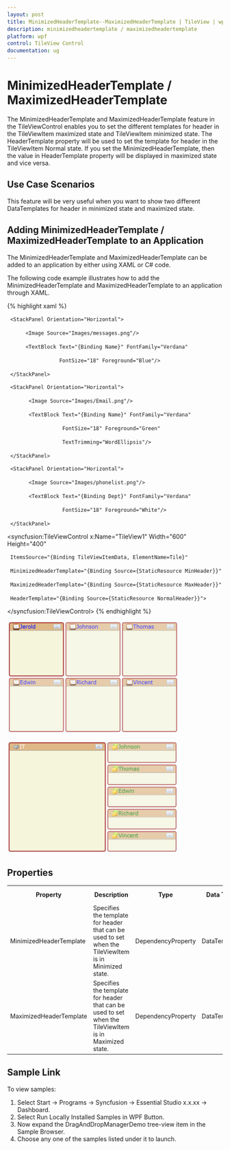 ```yaml
---
layout: post
title: MinimizedHeaderTemplate--MaximizedHeaderTemplate | TileView | wpf | Syncfusion
description: minimizedheadertemplate / maximizedheadertemplate
platform: wpf
control: TileView Control
documentation: ug
---
```


# MinimizedHeaderTemplate / MaximizedHeaderTemplate

The MinimizedHeaderTemplate and MaximizedHeaderTemplate feature in the TileViewControl enables you to set the different templates for header in the TileViewItem maximized state and TileViewItem minimized state. The HeaderTemplate property will be used to set the template for header in the TileViewItem Normal state. If you set the MinimizedHeaderTemplate, then the value in HeaderTemplate property will be displayed in maximized state and vice versa.

## Use Case Scenarios

This feature will be very useful when you want to show two different DataTemplates for header in minimized state and maximized state.

## Adding MinimizedHeaderTemplate / MaximizedHeaderTemplate to an Application 

The MinimizedHeaderTemplate and MaximizedHeaderTemplate can be added to an application by either using XAML or C# code.

The following code example illustrates how to add the MinimizedHeaderTemplate and MaximizedHeaderTemplate to an application through XAML.


{% highlight xaml %}



<DataTemplate x:Name="NormalHeader">

     <StackPanel Orientation="Horizontal">

          <Image Source="Images/messages.png"/>

          <TextBlock Text="{Binding Name}" FontFamily="Verdana" 

                     FontSize="18" Foreground="Blue"/>                      

     </StackPanel>

</DataTemplate>

<DataTemplate x:Name="MinHeader">

     <StackPanel Orientation="Horizontal">

           <Image Source="Images/Email.png"/>

           <TextBlock Text="{Binding Name}" FontFamily="Verdana" 

                      FontSize="18" Foreground="Green" 

                      TextTrimming="WordEllipsis"/>                                        

     </StackPanel>

</DataTemplate>

<DataTemplate x:Name="MaxHeader">

     <StackPanel Orientation="Horizontal">

           <Image Source="Images/phonelist.png"/>

           <TextBlock Text="{Binding Dept}" FontFamily="Verdana" 

                      FontSize="18" Foreground="White"/>                    

     </StackPanel>

</DataTemplate>



<syncfusion:TileViewControl x:Name="TileView1" Width="600" Height="400"

     ItemsSource="{Binding TileViewItemData, ElementName=Tile}"

     MinimizedHeaderTemplate="{Binding Source={StaticResource MinHeader}}"                          

     MaximizedHeaderTemplate="{Binding Source={StaticResource MaxHeader}}" 

     HeaderTemplate="{Binding Source={StaticResource NormalHeader}}">  

</syncfusion:TileViewControl>
{% endhighlight %}




![](MinimizedHeaderTemplate--MaximizedHeaderTemplate_images/MinimizedHeaderTemplate--MaximizedHeaderTemplate_img1.png)





![](MinimizedHeaderTemplate--MaximizedHeaderTemplate_images/MinimizedHeaderTemplate--MaximizedHeaderTemplate_img2.png)





## Properties


<table>
<tr>
<th>
Property </th><th>
Description </th><th>
Type </th><th>
Data Type </th><th>
Reference links </th></tr>
<tr>
<td>
MinimizedHeaderTemplate</td><td>
Specifies the template for header that can be used to set when the TileViewItem is in Minimized state.</td><td>
DependencyProperty</td><td>
DataTemplate</td><td>
</td></tr>
<tr>
<td>
MaximizedHeaderTemplate</td><td>
Specifies the template for header that can be used to set when the TileViewItem is in Maximized state.</td><td>
DependencyProperty</td><td>
DataTemplate</td><td>
</td></tr>
</table>


## Sample Link

To view samples: 

1. Select Start -> Programs -> Syncfusion -> Essential Studio x.x.xx -> Dashboard.
2. Select Run Locally Installed Samples in WPF Button.
3. Now expand the DragAndDropManagerDemo tree-view item in the Sample Browser.
4. Choose any one of the samples listed under it to launch. 



